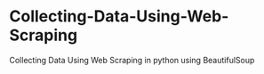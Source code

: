 # Collecting-Data-Using-Web-Scraping
Collecting Data Using Web Scraping in python using BeautifulSoup
